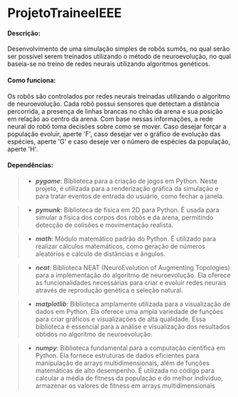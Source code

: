 # __ProjetoTraineeIEEE__
 #### **Descrição**:
Desenvolvimento de uma simulação simples de robôs sumôs, no qual serão ser possível serem treinados utilizando o método de neuroevolução, no qual baseia-se no treino de redes neurais utilizando algoritmos genéticos.

#### **Como funciona**:
Os robôs são controlados por redes neurais treinadas utilizando o algoritmo de neuroevolução. Cada robô possui sensores que detectam a distância percorrida, a presença de linhas brancas no chão da arena e sua posição em relação ao centro da arena. Com base nessas informações, a rede neural do robô toma decisões sobre como se mover. Caso desejar forçar a população evoluir, aperte 'F', caso desejar ver o gráfico de evolução das espécies, aperte 'G' e caso deseje ver o número de espécies da população, aperte 'H'.

#### **Dependências**:
>- ***pygame***: Biblioteca para a criação de jogos em Python. Neste projeto, é utilizada para a renderização gráfica da simulação e para tratar eventos de entrada do usuário, como fechar a janela.

>- ***pymunk***: Biblioteca de física em 2D para Python. É usada para simular a física dos corpos dos robôs e da arena, permitindo detecção de colisões e movimentação realista. 

>- ***math***: Módulo matemático padrão do Python. É utilizado para realizar cálculos matemáticos, como geração de números aleatórios e cálculo de distâncias e ângulos.

>- ***neat***: Biblioteca NEAT (NeuroEvolution of Augmenting Topologies) para a implementação do algoritmo de neuroevolução. Ela oferece as funcionalidades necessárias para criar e evoluir redes neurais através de reprodução genética e seleção natural.

>- ***matplotlib***: Biblioteca amplamente utilizada para a visualização de dados em Python. Ela oferece uma ampla variedade de funções para criar gráficos e visualizações de alta qualidade. Essa biblioteca é essencial para a análise e visualização dos resultados obtidos no algoritmo de neuroevolução.

>- ***numpy***: Biblioteca fundamental para a computação científica em Python. Ela fornece estruturas de dados eficientes para manipulação de arrays multidimensionais, além de funções matemáticas de alto desempenho. É utilizada no código para calcular a média de fitness da população e do melhor indivíduo, armazenar os valores de fitness em arrays multidimensionais